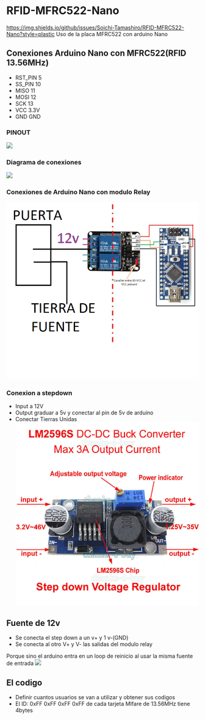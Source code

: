 # RFID-MFRC522-Nano
https://img.shields.io/github/issues/Soichi-Tamashiro/RFID-MFRC522-Nano?style=plastic
Uso de la placa MFRC522 con arduino Nano
## Conexiones Arduino Nano con MFRC522(RFID 13.56MHz) ##
  * RST_PIN  5
  * SS_PIN  10
  * MISO    11
  * MOSI    12
  * SCK     13
  * VCC     3.3V
  * GND     GND
### PINOUT ###
![](https://simba-os.readthedocs.io/en/3.0.0/_images/arduino-nano-pinout.png)
### Diagrama de conexiones ###
![](https://howtomechatronics.com/wp-content/uploads/2017/05/Arduino-and-MFRC522-RFID-Reader-Module-Circuit-Schematic.png)
### Conexiones de Arduino Nano con modulo Relay ###
![](https://github.com/Soichi-Tamashiro/RFID-MFRC522-Nano/blob/master/RESOURCES/puerta.png)
### Conexion a stepdown ###
  * Input a 12V
  * Output graduar a 5v y conectar al pin de 5v de arduino 
  * Conectar Tierras Unidas
![](https://github.com/Soichi-Tamashiro/RFID-MFRC522-Nano/blob/master/RESOURCES/stepdown.jpg)
## Fuente de 12v ##
  * Se conecta el step down a un v+ y 1 v-(GND)
  * Se conecta al otro V+ y V- las salidas del modulo relay

Porque sino el arduino entra en un loop de reinicio al usar la misma fuente de entrada
![](https://d26lpennugtm8s.cloudfront.net/stores/005/906/products/whatsapp-image-2017-05-16-at-8-07-33-pm1-92fd8c5d9d5e0a226915132662485428-640-0.jpeg)
## El codigo ##
  * Definir cuantos usuarios se van a utilizar y obtener sus codigos
  * El ID: 0xFF 0xFF 0xFF 0xFF de cada tarjeta MIfare de 13.56MHz tiene 4bytes
